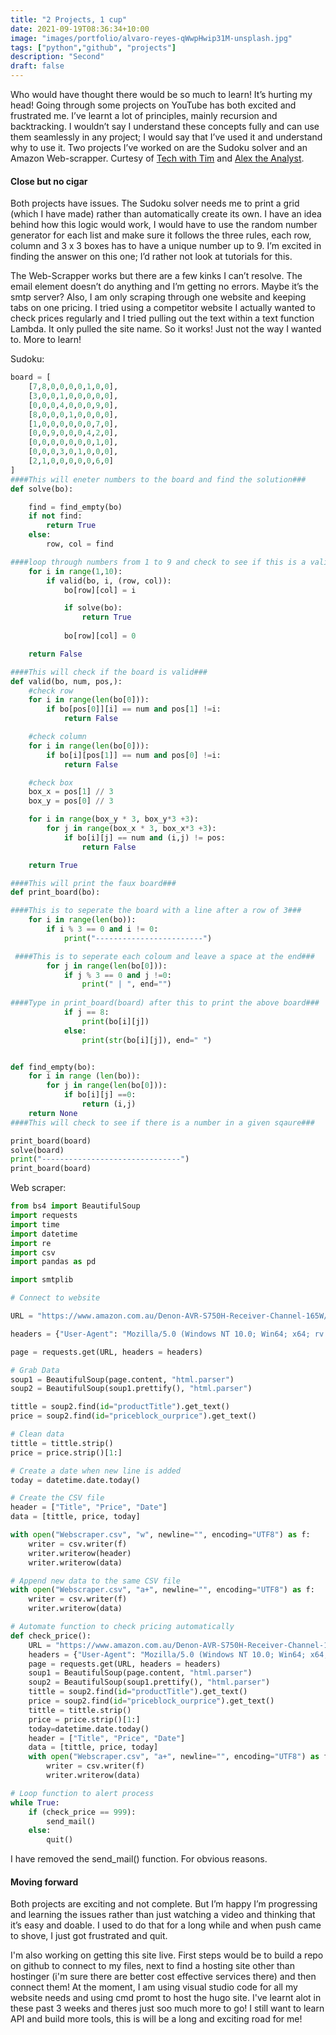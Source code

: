 ```yaml
---
title: "2 Projects, 1 cup"
date: 2021-09-19T08:36:34+10:00
image: "images/portfolio/alvaro-reyes-qWwpHwip31M-unsplash.jpg"
tags: ["python","github", "projects"]
description: "Second"
draft: false
---
```


Who would have thought there would be so much to learn! It’s hurting my head!
Going through some projects on YouTube has both excited and frustrated me.  I’ve learnt a lot of principles, mainly recursion and backtracking.  I wouldn’t say I understand these concepts fully and can use them seamlessly in any project; I would say that I’ve used it and understand why to use it.  Two projects I’ve worked on are the Sudoku solver and an Amazon Web-scrapper.  Curtesy of <a href="https://www.youtube.com/watch?v=eqUwSA0xI-s">Tech with Tim</a> and <a href="https://www.youtube.com/watch?v=HiOtQMcI5wg&t=721s">Alex the Analyst</a>.

#### Close but no cigar

Both projects have issues.  The Sudoku solver needs me to print a grid (which I have made) rather than automatically create its own.  I have an idea behind how this logic would work, I would have to use the random number generator for each list and make sure it follows the three rules, each row, column and 3 x 3 boxes has to have a unique number up to 9.  I’m excited in finding the answer on this one; I’d rather not look at tutorials for this.

The Web-Scrapper works but there are a few kinks I can’t resolve.  The email element doesn’t do anything and I’m getting no errors.  Maybe it’s the smtp server?  Also, I am only scraping through one website and keeping tabs on one pricing.  I tried using a competitor website I actually wanted to check prices regularly and I tried pulling out the text within a text function Lambda.  It only pulled the site name.  So it works! Just not the way I wanted to.  More to learn!


Sudoku:
```python
board = [
    [7,8,0,0,0,0,1,0,0],
    [3,0,0,1,0,0,0,0,0],
    [0,0,0,4,0,0,0,9,0],
    [8,0,0,0,1,0,0,0,0],
    [1,0,0,0,0,0,0,7,0],
    [0,0,9,0,0,0,4,2,0],
    [0,0,0,0,0,0,0,1,0],
    [0,0,0,3,0,1,0,0,0],
    [2,1,0,0,0,0,0,6,0]
]
####This will eneter numbers to the board and find the solution###
def solve(bo):

    find = find_empty(bo)
    if not find:
        return True
    else:
        row, col = find

####loop through numbers from 1 to 9 and check to see if this is a valid solution###
    for i in range(1,10):
        if valid(bo, i, (row, col)):
            bo[row][col] = i

            if solve(bo):
                return True
            
            bo[row][col] = 0

    return False        

####This will check if the board is valid###
def valid(bo, num, pos,):
    #check row
    for i in range(len(bo[0])):
        if bo[pos[0]][i] == num and pos[1] !=i:
            return False 

    #check column
    for i in range(len(bo[0])):
        if bo[i][pos[1]] == num and pos[0] !=i:
            return False

    #check box
    box_x = pos[1] // 3
    box_y = pos[0] // 3

    for i in range(box_y * 3, box_y*3 +3):
        for j in range(box_x * 3, box_x*3 +3):
            if bo[i][j] == num and (i,j) != pos:
                return False

    return True

####This will print the faux board###
def print_board(bo):

####This is to seperate the board with a line after a row of 3###
    for i in range(len(bo)):
        if i % 3 == 0 and i != 0:
            print("------------------------")

 ####This is to seperate each coloum and leave a space at the end###       
        for j in range(len(bo[0])):
            if j % 3 == 0 and j !=0:
                print(" | ", end="")
                
####Type in print_board(board) after this to print the above board###
            if j == 8:
                print(bo[i][j])
            else:
                print(str(bo[i][j]), end=" ")


def find_empty(bo):
    for i in range (len(bo)):
        for j in range(len(bo[0])):
            if bo[i][j] ==0:
                return (i,j)
    return None
####This will check to see if there is a number in a given sqaure###

print_board(board)
solve(board)
print("-------------------------------")
print_board(board)
```

Web scraper:
```python
from bs4 import BeautifulSoup
import requests
import time
import datetime
import re
import csv
import pandas as pd

import smtplib

# Connect to website

URL = "https://www.amazon.com.au/Denon-AVR-S750H-Receiver-Channel-165W/dp/B07RNCYFQ6/ref=sr_1_3?dchild=1&keywords=recievers&qid=1631962075&sr=8-3"

headers = {"User-Agent": "Mozilla/5.0 (Windows NT 10.0; Win64; x64; rv:92.0) Gecko/20100101 Firefox/92.0,"}

page = requests.get(URL, headers = headers)

# Grab Data
soup1 = BeautifulSoup(page.content, "html.parser")
soup2 = BeautifulSoup(soup1.prettify(), "html.parser")

tittle = soup2.find(id="productTitle").get_text()
price = soup2.find(id="priceblock_ourprice").get_text()

# Clean data
tittle = tittle.strip()
price = price.strip()[1:]

# Create a date when new line is added
today = datetime.date.today()

# Create the CSV file
header = ["Title", "Price", "Date"]
data = [tittle, price, today]

with open("Webscraper.csv", "w", newline="", encoding="UTF8") as f:
    writer = csv.writer(f)
    writer.writerow(header)
    writer.writerow(data)

# Append new data to the same CSV file
with open("Webscraper.csv", "a+", newline="", encoding="UTF8") as f:
    writer = csv.writer(f)
    writer.writerow(data)

# Automate function to check pricing automatically
def check_price():
    URL = "https://www.amazon.com.au/Denon-AVR-S750H-Receiver-Channel-165W/dp/B07RNCYFQ6/ref=sr_1_3?dchild=1&keywords=recievers&qid=1631962075&sr=8-3"
    headers = {"User-Agent": "Mozilla/5.0 (Windows NT 10.0; Win64; x64; rv:92.0) Gecko/20100101 Firefox/92.0,"}
    page = requests.get(URL, headers = headers)
    soup1 = BeautifulSoup(page.content, "html.parser")
    soup2 = BeautifulSoup(soup1.prettify(), "html.parser")
    tittle = soup2.find(id="productTitle").get_text()
    price = soup2.find(id="priceblock_ourprice").get_text()
    tittle = tittle.strip()
    price = price.strip()[1:]
    today=datetime.date.today()
    header = ["Title", "Price", "Date"]
    data = [tittle, price, today]
    with open("Webscraper.csv", "a+", newline="", encoding="UTF8") as f:
        writer = csv.writer(f)
        writer.writerow(data)

# Loop function to alert process
while True:
    if (check_price == 999):
        send_mail()
    else:
        quit()
```
I have removed the send_mail() function.  For obvious reasons.


#### Moving forward

Both projects are exciting and not complete.  But I’m happy I’m progressing and learning the issues rather than just watching a video and thinking that it’s easy and doable.  I used to do that for a long while and when push came to shove, I just got frustrated and quit.

I'm also working on getting this site live.  First steps would be to build a repo on github to connect to my files, next to find a hosting site other than hostinger (i'm sure there are better cost effective services there) and then connect them!  At the moment, I am using visual studio code for all my website needs and using cmd promt to host the hugo site.  I've learnt alot in these past 3 weeks and theres just soo much more to go! I still want to learn API and build more tools, this is will be a long and exciting road for me!